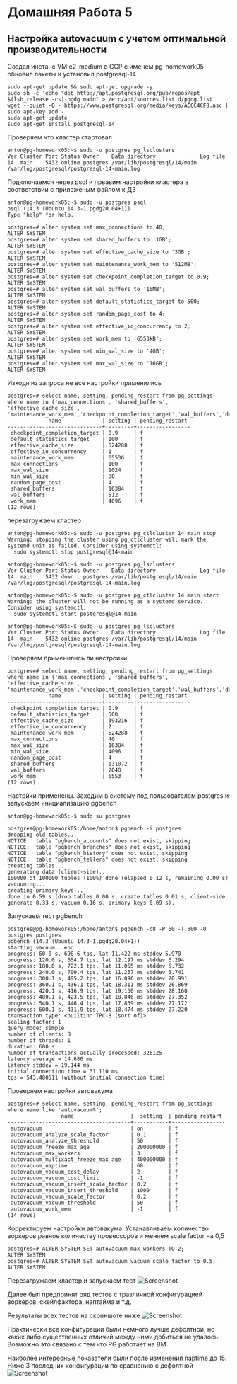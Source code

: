 # Домашняя Работа 5
## Настройка autovacuum с учетом оптимальной производительности
Создал инстанс VM e2-medium в GCP с именем pg-homework05 обновил пакеты и установил postgresql-14
```
sudo apt-get update && sudo apt-get upgrade -y
sudo sh -c 'echo "deb http://apt.postgresql.org/pub/repos/apt $(lsb_release -cs)-pgdg main" > /etc/apt/sources.list.d/pgdg.list'
wget --quiet -O - https://www.postgresql.org/media/keys/ACCC4CF8.asc | sudo apt-key add -
sudo apt-get update
sudo apt-get install postgresql-14
```

Проверяем что кластер стартовал
```
anton@pg-homework05:~$ sudo -u postgres pg_lsclusters
Ver Cluster Port Status Owner    Data directory              Log file
14  main    5432 online postgres /var/lib/postgresql/14/main /var/log/postgresql/postgresql-14-main.log
```

Подключаемся через psql и првавим настройки кластера в соответствии с приложеным файлом к ДЗ
```
anton@pg-homework05:~$ sudo -u postgres psql
psql (14.3 (Ubuntu 14.3-1.pgdg20.04+1))
Type "help" for help.

postgres=# alter system set max_connections to 40;
ALTER SYSTEM
postgres=# alter system set shared_buffers to '1GB';
ALTER SYSTEM
postgres=# alter system set effective_cache_size to '3GB';
ALTER SYSTEM
postgres=# alter system set maintenance_work_mem to '512MB';
ALTER SYSTEM
postgres=# alter system set checkpoint_completion_target to 0.9;
ALTER SYSTEM
postgres=# alter system set wal_buffers to '16MB';
ALTER SYSTEM
postgres=# alter system set default_statistics_target to 500;
ALTER SYSTEM
postgres=# alter system set random_page_cost to 4;
ALTER SYSTEM
postgres=# alter system set effective_io_concurrency to 2;
ALTER SYSTEM
postgres=# alter system set work_mem to '6553kB';
ALTER SYSTEM
postgres=# alter system set min_wal_size to '4GB';
ALTER SYSTEM
postgres=# alter system set max_wal_size to '16GB';
ALTER SYSTEM
```

Изходя из запроса не все настройки применились
```
postgres=# select name, setting, pending_restart from pg_settings where name in ('max_connections', 'shared_buffers', 'effective_cache_size', 'maintenance_work_mem','checkpoint_completion_target','wal_buffers','default_statistics_target','random_page_cost','effective_io_concurrency','work_mem','min_wal_size','max_wal_size');
             name             | setting | pending_restart
------------------------------+---------+-----------------
 checkpoint_completion_target | 0.9     | f
 default_statistics_target    | 100     | f
 effective_cache_size         | 524288  | f
 effective_io_concurrency     | 1       | f
 maintenance_work_mem         | 65536   | f
 max_connections              | 100     | f
 max_wal_size                 | 1024    | f
 min_wal_size                 | 80      | f
 random_page_cost             | 4       | f
 shared_buffers               | 16384   | f
 wal_buffers                  | 512     | f
 work_mem                     | 4096    | f
(12 rows)
```

перезагружаем кластер
```
anton@pg-homework05:~$ sudo -u postgres pg_ctlcluster 14 main stop
Warning: stopping the cluster using pg_ctlcluster will mark the systemd unit as failed. Consider using systemctl:
  sudo systemctl stop postgresql@14-main

anton@pg-homework05:~$ sudo -u postgres pg_lsclusters
Ver Cluster Port Status Owner    Data directory              Log file
14  main    5432 down   postgres /var/lib/postgresql/14/main /var/log/postgresql/postgresql-14-main.log

anton@pg-homework05:~$ sudo -u postgres pg_ctlcluster 14 main start
Warning: the cluster will not be running as a systemd service. Consider using systemctl:
  sudo systemctl start postgresql@14-main

anton@pg-homework05:~$ sudo -u postgres pg_lsclusters
Ver Cluster Port Status Owner    Data directory              Log file
14  main    5432 online postgres /var/lib/postgresql/14/main /var/log/postgresql/postgresql-14-main.log
```

Проверяем применились ли настройки
```
postgres=# select name, setting, pending_restart from pg_settings where name in ('max_connections', 'shared_buffers', 'effective_cache_size', 'maintenance_work_mem','checkpoint_completion_target','wal_buffers','default_statistics_target','random_page_cost','effective_io_concurrency','work_mem','min_wal_size','max_wal_size');
             name             | setting | pending_restart
------------------------------+---------+-----------------
 checkpoint_completion_target | 0.9     | f
 default_statistics_target    | 500     | f
 effective_cache_size         | 393216  | f
 effective_io_concurrency     | 2       | f
 maintenance_work_mem         | 524288  | f
 max_connections              | 40      | f
 max_wal_size                 | 16384   | f
 min_wal_size                 | 4096    | f
 random_page_cost             | 4       | f
 shared_buffers               | 131072  | f
 wal_buffers                  | 2048    | f
 work_mem                     | 6553    | f
(12 rows)
```

Настрйки применены. Заходим в систему под пользователем postgres и запускаем инициализацию pgbench
```
anton@pg-homework05:~$ sudo su postgres

postgres@pg-homework05:/home/anton$ pgbench -i postgres
dropping old tables...
NOTICE:  table "pgbench_accounts" does not exist, skipping
NOTICE:  table "pgbench_branches" does not exist, skipping
NOTICE:  table "pgbench_history" does not exist, skipping
NOTICE:  table "pgbench_tellers" does not exist, skipping
creating tables...
generating data (client-side)...
100000 of 100000 tuples (100%) done (elapsed 0.12 s, remaining 0.00 s)
vacuuming...
creating primary keys...
done in 0.59 s (drop tables 0.00 s, create tables 0.01 s, client-side generate 0.33 s, vacuum 0.16 s, primary keys 0.09 s).
```

Запускаем тест pgbench
```
postgres@pg-homework05:/home/anton$ pgbench -c8 -P 60 -T 600 -U postgres postgres
pgbench (14.3 (Ubuntu 14.3-1.pgdg20.04+1))
starting vacuum...end.
progress: 60.0 s, 698.6 tps, lat 11.422 ms stddev 5.970
progress: 120.0 s, 654.7 tps, lat 12.197 ms stddev 6.294
progress: 180.0 s, 722.1 tps, lat 11.055 ms stddev 5.732
progress: 240.0 s, 709.4 tps, lat 11.257 ms stddev 5.741
progress: 300.1 s, 495.2 tps, lat 16.096 ms stddev 20.991
progress: 360.1 s, 436.1 tps, lat 18.311 ms stddev 26.869
progress: 420.1 s, 416.9 tps, lat 19.130 ms stddev 28.160
progress: 480.1 s, 423.5 tps, lat 18.846 ms stddev 27.352
progress: 540.1 s, 446.4 tps, lat 17.869 ms stddev 27.172
progress: 600.1 s, 431.9 tps, lat 18.474 ms stddev 27.220
transaction type: <builtin: TPC-B (sort of)>
scaling factor: 1
query mode: simple
number of clients: 8
number of threads: 1
duration: 600 s
number of transactions actually processed: 326125
latency average = 14.686 ms
latency stddev = 19.144 ms
initial connection time = 31.110 ms
tps = 543.480511 (without initial connection time)
```

Проверяем настройки автовакума
```
postgres=# select name, setting, pending_restart from pg_settings where name like 'autovacuum%';
                 name                  |  setting  | pending_restart
---------------------------------------+-----------+-----------------
 autovacuum                            | on        | f
 autovacuum_analyze_scale_factor       | 0.1       | f
 autovacuum_analyze_threshold          | 50        | f
 autovacuum_freeze_max_age             | 200000000 | f
 autovacuum_max_workers                | 3         | f
 autovacuum_multixact_freeze_max_age   | 400000000 | f
 autovacuum_naptime                    | 60        | f
 autovacuum_vacuum_cost_delay          | 2         | f
 autovacuum_vacuum_cost_limit          | -1        | f
 autovacuum_vacuum_insert_scale_factor | 0.2       | f
 autovacuum_vacuum_insert_threshold    | 1000      | f
 autovacuum_vacuum_scale_factor        | 0.2       | f
 autovacuum_vacuum_threshold           | 50        | f
 autovacuum_work_mem                   | -1        | f
(14 rows)
```
Корректируем настройки автовакума. Устанавливаем количество воркеров равное количеству провессоров и меняем scale factor на 0,5
```
postgres=# ALTER SYSTEM SET autovacuum_max_workers TO 2;
ALTER SYSTEM
postgres=# ALTER SYSTEM SET autovacuum_vacuum_scale_factor to 0.5;
ALTER SYSTEM
```
Перезагружаем кластер и запускаем тест
![Screenshot](test2.png)

Далее был предпринят ряд тестов с тразличной конфигурацией воркеров, скейлфактора, наптайма и т.д.

Результаты всех тестов на скриншоте ниже
![Screenshot](all_test.png)

Практически все конфигурации были немного лучше дефолтной, но каких либо существенных отличий между ними добиться не удалось. Возможно это связано с тем что PG работает на ВМ

Наиболее интересные показатели были после изменения naptime до 15. Ниже 3 последних конфигурации по сравнению с дефолтной
![Screenshot](finale.png)
